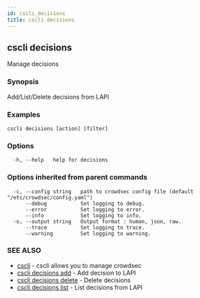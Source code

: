 ```yaml
---
id: cscli_decisions
title: cscli decisions
---
```

## cscli decisions

Manage decisions

### Synopsis

Add/List/Delete decisions from LAPI

### Examples

```
cscli decisions [action] [filter]
```

### Options

```
  -h, --help   help for decisions
```

### Options inherited from parent commands

```
  -c, --config string   path to crowdsec config file (default "/etc/crowdsec/config.yaml")
      --debug           Set logging to debug.
      --error           Set logging to error.
      --info            Set logging to info.
  -o, --output string   Output format : human, json, raw.
      --trace           Set logging to trace.
      --warning         Set logging to warning.
```

### SEE ALSO

* [cscli](/docs/cscli/cscli)	 - cscli allows you to manage crowdsec
* [cscli decisions add](/docs/cscli/cscli_decisions_add)	 - Add decision to LAPI
* [cscli decisions delete](/docs/cscli/cscli_decisions_delete)	 - Delete decisions
* [cscli decisions list](/docs/cscli/cscli_decisions_list)	 - List decisions from LAPI

